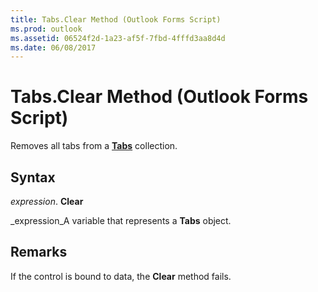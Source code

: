 ```yaml
---
title: Tabs.Clear Method (Outlook Forms Script)
ms.prod: outlook
ms.assetid: 06524f2d-1a23-af5f-7fbd-4fffd3aa8d4d
ms.date: 06/08/2017
---
```



# Tabs.Clear Method (Outlook Forms Script)

Removes all tabs from a **[Tabs](tabs-object-outlook-forms-script.md)** collection.


## Syntax

 _expression_. **Clear**

 _expression_A variable that represents a **Tabs** object.


## Remarks

If the control is bound to data, the **Clear** method fails.


